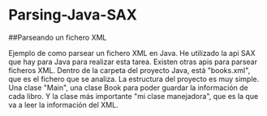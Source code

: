 # Parsing-Java-SAX

##Parseando un fichero XML

Ejemplo de como parsear un fichero XML en Java. He utilizado la api SAX que hay para Java para realizar esta tarea. Existen otras apis para parsear ficheros XML. Dentro de la carpeta del proyecto Java, está "books.xml", que es el fichero que se analiza. La estructura del proyecto es muy simple. Una clase "Main", una clase Book para poder guardar la información de cada libro. Y la clase más importante "mi clase manejadora", que es la que va a leer la información del XML. 

